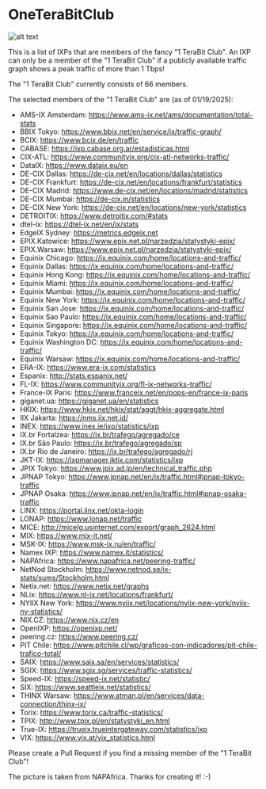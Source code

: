 # OneTeraBitClub

![alt text](https://github.com/tking/OneTeraBitClub/blob/main/oneterabit.jpg?raw=true)

This is a list of IXPs that are members of the fancy "1 TeraBit Club". An IXP can only be a member of the "1 TeraBit Club" if a publicly available traffic graph shows a peak traffic of more than 1 Tbps!

The "1 TeraBit Club" currently consists of 66 members.

The selected members of the "1 TeraBit Club" are (as of 01/19/2025):
* AMS-IX Amsterdam: https://www.ams-ix.net/ams/documentation/total-stats
* BBIX Tokyo: https://www.bbix.net/en/service/ix/traffic-graph/
* BCIX: https://www.bcix.de/en/traffic
* CABASE: https://ixp.cabase.org.ar/estadisticas.html
* CIX-ATL: https://www.communityix.org/cix-atl-networks-traffic/
* DataIX: https://www.dataix.eu/en
* DE-CIX Dallas: https://de-cix.net/en/locations/dallas/statistics
* DE-CIX Frankfurt: https://de-cix.net/en/locations/frankfurt/statistics
* DE-CIX Madrid: https://www.de-cix.net/en/locations/madrid/statistics
* DE-CIX Mumbai: https://de-cix.in/statistics
* DE-CIX New York: https://de-cix.net/en/locations/new-york/statistics
* DETROITIX: https://www.detroitix.com/#stats
* dtel-ix: https://dtel-ix.net/en/ix/stats
* EdgeIX Sydney: https://metrics.edgeix.net
* EPIX.Katowice: https://www.epix.net.pl/narzedzia/statystyki-epix/
* EPIX.Warsaw: https://www.epix.net.pl/narzedzia/statystyki-epix/
* Equinix Chicago: https://ix.equinix.com/home/locations-and-traffic/
* Equinix Dallas: https://ix.equinix.com/home/locations-and-traffic/
* Equinix Hong Kong: https://ix.equinix.com/home/locations-and-traffic/
* Equinix Miami: https://ix.equinix.com/home/locations-and-traffic/
* Equinix Mumbai: https://ix.equinix.com/home/locations-and-traffic/
* Equinix New York: https://ix.equinix.com/home/locations-and-traffic/
* Equinix San Jose: https://ix.equinix.com/home/locations-and-traffic/
* Equinix Sao Paulo: https://ix.equinix.com/home/locations-and-traffic/
* Equinix Singapore: https://ix.equinix.com/home/locations-and-traffic/
* Equinix Tokyo: https://ix.equinix.com/home/locations-and-traffic/
* Equinix Washington DC: https://ix.equinix.com/home/locations-and-traffic/
* Equinix Warsaw: https://ix.equinix.com/home/locations-and-traffic/
* ERA-IX: https://www.era-ix.com/statistics
* Espanix: http://stats.espanix.net/
* FL-IX: https://www.communityix.org/fl-ix-networks-traffic/
* France-IX Paris: https://www.franceix.net/en/pops-en/france-ix-paris
* giganet.ua: https://giganet.ua/en/statistics
* HKIX: https://www.hkix.net/hkix/stat/aggt/hkix-aggregate.html
* IIX Jakarta: https://nms.iix.net.id/
* INEX: https://www.inex.ie/ixp/statistics/ixp
* IX.br Fortalzea: https://ix.br/trafego/agregado/ce
* IX.br São Paulo: https://ix.br/trafego/agregado/sp
* IX.br Rio de Janeiro: https://ix.br/trafego/agregado/rj
* JKT-IX: https://ixpmanager.jktix.com/statistics/ixp
* JPIX Tokyo: https://www.jpix.ad.jp/en/technical_traffic.php
* JPNAP Tokyo: https://www.jpnap.net/en/ix/traffic.html#jpnap-tokyo-traffic
* JPNAP Osaka: https://www.jpnap.net/en/ix/traffic.html#jpnap-osaka-traffic
* LINX: https://portal.linx.net/okta-login
* LONAP: https://www.lonap.net/traffic
* MICE: http://micelg.usinternet.com/export/graph_2624.html
* MIX: https://www.mix-it.net/
* MSK-IX: https://www.msk-ix.ru/en/traffic/
* Namex IXP: https://www.namex.it/statistics/
* NAPAfrica: https://www.napafrica.net/peering-traffic/
* NetNod Stockholm: https://www.netnod.se/ix-stats/sums/Stockholm.html
* Netix.net: https://www.netix.net/graphs
* NLix: https://www.nl-ix.net/locations/frankfurt/
* NYIIX New York: https://www.nyiix.net/locations/nyiix-new-york/nyiix-ny-statistics/
* NIX.CZ: https://www.nix.cz/en
* OpenIXP: https://openixp.net/
* peering.cz: https://www.peering.cz/
* PIT Chile: https://www.pitchile.cl/wp/graficos-con-indicadores/pit-chile-trafico-total/
* SAIX: https://www.saix.sa/en/services/statistics/
* SGIX: https://www.sgix.sg/services/traffic-statistics/
* Speed-IX: https://speed-ix.net/statistic/
* SIX: https://www.seattleix.net/statistics/
* THINX Warsaw: https://www.atman.pl/en/services/data-connection/thinx-ix/
* Torix: https://www.torix.ca/traffic-statistics/
* TPIX: http://www.tpix.pl/en/statystyki_en.html
* True-IX: https://trueix.trueintergateway.com/statistics/ixp
* VIX: https://www.vix.at/vix_statistics.html

Please create a Pull Request if you find a missing member of the "1 TeraBit Club"!

The picture is taken from NAPAfrica. Thanks for creating it! :-)
